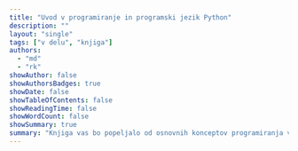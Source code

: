 ```yaml
---
title: "Uvod v programiranje in programski jezik Python"
description: ""
layout: "single"
tags: ["v delu", "knjiga"]
authors:
  - "md"
  - "rk"
showAuthor: false
showAuthorsBadges: true
showDate: false
showTableOfContents: false
showReadingTime: false
showWordCount: false
showSummary: true
summary: "Knjiga vas bo popeljalo od osnovnih konceptov programiranja v programskem jeziku Python pa vse do sodobnega vodenja projektov razvoja programske opreme in uporabe različnih programskih orodij."
---
```

